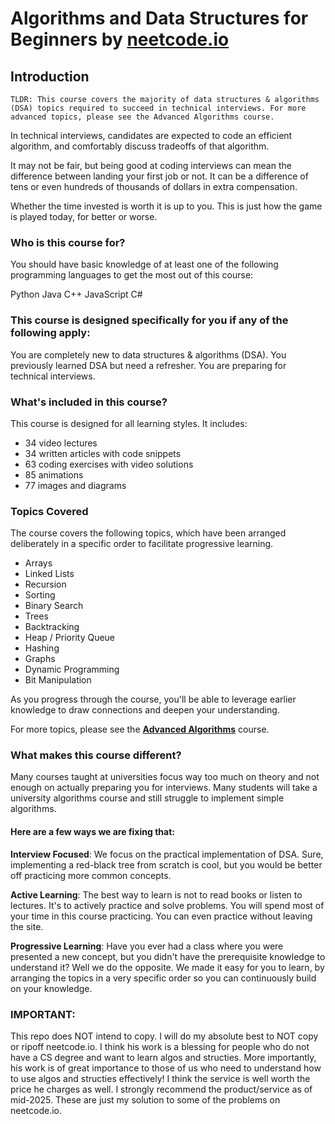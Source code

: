 # Algorithms and Data Structures for Beginners by [neetcode.io](https://neetcode.io/courses/dsa-for-beginners/0)

## Introduction

    TLDR: This course covers the majority of data structures & algorithms (DSA) topics required to succeed in technical interviews. For more advanced topics, please see the Advanced Algorithms course.

In technical interviews, candidates are expected to code an efficient algorithm, and comfortably discuss tradeoffs of that algorithm.

It may not be fair, but being good at coding interviews can mean the difference between landing your first job or not. It can be a difference of tens or even hundreds of thousands of dollars in extra compensation.

Whether the time invested is worth it is up to you. This is just how the game is played today, for better or worse.

### Who is this course for?

You should have basic knowledge of at least one of the following programming languages to get the most out of this course:

Python
Java
C++
JavaScript
C#

### This course is designed specifically for you if any of the following apply:

You are completely new to data structures & algorithms (DSA).
You previously learned DSA but need a refresher.
You are preparing for technical interviews.

### What's included in this course?

This course is designed for all learning styles. It includes:

- 34 video lectures
- 34 written articles with code snippets
- 63 coding exercises with video solutions
- 85 animations
- 77 images and diagrams

### Topics Covered

The course covers the following topics, which have been arranged deliberately in a specific order to facilitate progressive learning.

- Arrays
- Linked Lists
- Recursion
- Sorting
- Binary Search
- Trees
- Backtracking
- Heap / Priority Queue
- Hashing
- Graphs
- Dynamic Programming
- Bit Manipulation

As you progress through the course, you'll be able to leverage earlier knowledge to draw connections and deepen your understanding.

For more topics, please see the [**Advanced Algorithms**](https://neetcode.io/courses/advanced-algorithms) course.

### What makes this course different?

Many courses taught at universities focus way too much on theory and not enough on actually preparing you for interviews. Many students will take a university algorithms course and still struggle to implement simple algorithms.

#### Here are a few ways we are fixing that:

**Interview Focused**: We focus on the practical implementation of DSA. Sure, implementing a red-black tree from scratch is cool, but you would be better off practicing more common concepts.

**Active Learning**: The best way to learn is not to read books or listen to lectures. It's to actively practice and solve problems. You will spend most of your time in this course practicing. You can even practice without leaving the site.

**Progressive Learning**: Have you ever had a class where you were presented a new concept, but you didn't have the prerequisite knowledge to understand it? Well we do the opposite. We made it easy for you to learn, by arranging the topics in a very specific order so you can continuously build on your knowledge.

### IMPORTANT:

This repo does NOT intend to copy. I will do my absolute best to NOT copy or ripoff neetcode.io. I think his work is a blessing for people who do not have a CS degree and want to learn algos and structies. More importantly, his work is of great importance to those of us who need to understand how to use algos and structies effectively! I think the service is well worth the price he charges as well. I strongly recommend the product/service as of mid-2025. These are just my solution to some of the problems on neetcode.io.
